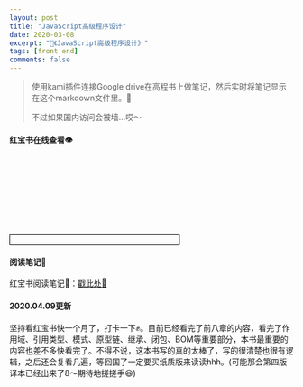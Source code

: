 ```yaml
---
layout: post
title: "JavaScript高级程序设计"
date: 2020-03-08
excerpt: "📕《JavaScript高级程序设计》"
tags: [front end]
comments: false
---
```




> 使用kami插件连接Google drive在高程书上做笔记，然后实时将笔记显示在这个markdown文件里。🤪
>
> 不过如果国内访问会被墙…哎～



#### 红宝书在线查看👁

<object data="https://drive.google.com/uc?export=view&id=1MLyN6mFvYnxlvlBwqYFQI_ibHO9d7WS1" type="application/pdf" width="800" height="950" style="border:1px solid black;">
    <embed src="https://drive.google.com/uc?export=view&id=1MLyN6mFvYnxlvlBwqYFQI_ibHO9d7WS1">
</object>





#### 阅读笔记👀

红宝书阅读笔记🎯：[戳此处🔫](https://shawvey.github.io/Book-Notes/)



#### 2020.04.09更新

坚持看红宝书快一个月了，打卡一下✊。目前已经看完了前八章的内容，看完了作用域、引用类型、模式、原型链、继承、闭包、BOM等重要部分，本书最重要的内容也差不多快看完了。不得不说，这本书写的真的太棒了，写的很清楚也很有逻辑，之后还会复看几遍，等回国了一定要买纸质版来读读hhh。(可能那会第四版译本已经出来了8～期待地搓搓手😆)


